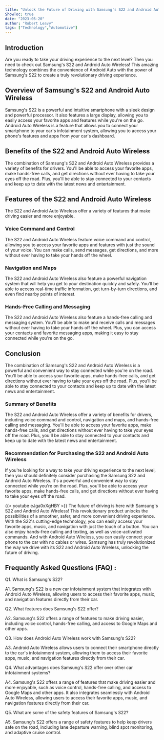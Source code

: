 ```yaml
---
title: "Unlock the Future of Driving with Samsung's S22 and Android Auto Wireless!"
ShowToc: true 
date: "2023-05-20"
author: "Robert Leavy" 
tags: ["Technology","Automotive"]
---
```

## Introduction

Are you ready to take your driving experience to the next level? Then you need to check out Samsung's S22 and Android Auto Wireless! This amazing technology combines the convenience of Android Auto with the power of Samsung's S22 to create a truly revolutionary driving experience. 

## Overview of Samsung's S22 and Android Auto Wireless

Samsung's S22 is a powerful and intuitive smartphone with a sleek design and powerful processor. It also features a large display, allowing you to easily access your favorite apps and features while you're on the go. Android Auto Wireless is a feature that allows you to connect your smartphone to your car's infotainment system, allowing you to access your phone's features and apps from your car's dashboard. 

## Benefits of the S22 and Android Auto Wireless

The combination of Samsung's S22 and Android Auto Wireless provides a variety of benefits for drivers. You'll be able to access your favorite apps, make hands-free calls, and get directions without ever having to take your eyes off the road. Plus, you'll be able to stay connected to your contacts and keep up to date with the latest news and entertainment. 

## Features of the S22 and Android Auto Wireless

The S22 and Android Auto Wireless offer a variety of features that make driving easier and more enjoyable. 

### Voice Command and Control

The S22 and Android Auto Wireless feature voice command and control, allowing you to access your favorite apps and features with just the sound of your voice. You can make calls, send messages, get directions, and more without ever having to take your hands off the wheel. 

### Navigation and Maps

The S22 and Android Auto Wireless also feature a powerful navigation system that will help you get to your destination quickly and safely. You'll be able to access real-time traffic information, get turn-by-turn directions, and even find nearby points of interest. 

### Hands-Free Calling and Messaging

The S22 and Android Auto Wireless also feature a hands-free calling and messaging system. You'll be able to make and receive calls and messages without ever having to take your hands off the wheel. Plus, you can access your contacts and favorite messaging apps, making it easy to stay connected while you're on the go. 

## Conclusion

The combination of Samsung's S22 and Android Auto Wireless is a powerful and convenient way to stay connected while you're on the road. You'll be able to access your favorite apps, make hands-free calls, and get directions without ever having to take your eyes off the road. Plus, you'll be able to stay connected to your contacts and keep up to date with the latest news and entertainment. 

### Summary of Benefits

The S22 and Android Auto Wireless offer a variety of benefits for drivers, including voice command and control, navigation and maps, and hands-free calling and messaging. You'll be able to access your favorite apps, make hands-free calls, and get directions without ever having to take your eyes off the road. Plus, you'll be able to stay connected to your contacts and keep up to date with the latest news and entertainment. 

### Recommendation for Purchasing the S22 and Android Auto Wireless

If you're looking for a way to take your driving experience to the next level, then you should definitely consider purchasing the Samsung S22 and Android Auto Wireless. It's a powerful and convenient way to stay connected while you're on the road. Plus, you'll be able to access your favorite apps, make hands-free calls, and get directions without ever having to take your eyes off the road.

{{< youtube eJga0xXgHBY >}} 
The future of driving is here with Samsung's S22 and Android Auto Wireless! This revolutionary product unlocks the possibilities of a smoother, safer, and more convenient driving experience. With the S22's cutting-edge technology, you can easily access your favorite apps, music, and navigation with just the touch of a button. You can also enjoy hands-free calling and texting, as well as voice-activated commands. And with Android Auto Wireless, you can easily connect your phone to the car with no cables or wires. Samsung has truly revolutionized the way we drive with its S22 and Android Auto Wireless, unlocking the future of driving.

## Frequently Asked Questions (FAQ) :
Q1. What is Samsung's S22?

A1. Samsung's S22 is a new car infotainment system that integrates with Android Auto Wireless, allowing users to access their favorite apps, music, and navigation features directly from their car. 

Q2. What features does Samsung's S22 offer?

A2. Samsung's S22 offers a range of features to make driving easier, including voice control, hands-free calling, and access to Google Maps and other apps. 

Q3. How does Android Auto Wireless work with Samsung's S22?

A3. Android Auto Wireless allows users to connect their smartphone directly to the car's infotainment system, allowing them to access their favorite apps, music, and navigation features directly from their car.

Q4. What advantages does Samsung's S22 offer over other car infotainment systems?

A4. Samsung's S22 offers a range of features that make driving easier and more enjoyable, such as voice control, hands-free calling, and access to Google Maps and other apps. It also integrates seamlessly with Android Auto Wireless, allowing users to access their favorite apps, music, and navigation features directly from their car. 

Q5. What are some of the safety features of Samsung's S22?

A5. Samsung's S22 offers a range of safety features to help keep drivers safe on the road, including lane departure warning, blind spot monitoring, and adaptive cruise control.


